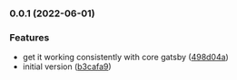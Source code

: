 

### 0.0.1 (2022-06-01)


### Features

* get it working consistently with core gatsby ([498d04a](https://github.com/bond-london/gatsby-graphql-typegen/commit/498d04aabc0bc4c14e5099239b5684e8f5c70306))
* initial version ([b3cafa9](https://github.com/bond-london/gatsby-graphql-typegen/commit/b3cafa90685a428be864b46ff47ee52150c9b719))
